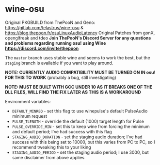 # wine-osu

Original PKGBUILD from ThePooN and Geno: https://gitlab.com/telastrus/wine-osu & https://blog.thepoon.fr/osuLinuxAudioLatency
Original Patches from gonX, openglfreak and tdeo
**Join ThePooN's Discord Server for any questions and problems regarding running osu! using Wine https://discord.com/invite/thepoon**

The `master` branch uses stable wine and seems to work the best, but the `staging` branch is available if you want to play around. 

**NOTE: CURRENTLY AUDIO COMPATIBILITY MUST BE TURNED ON IN osu! FOR THIS TO WORK** (probably a bug, still investigating)

**NOTE: MUST BE BUILT WITH GCC UNDER 10 AS IT BREAKS ONE OF THE DLL FILES, WILL FIND THE FIX LATER AS THIS IS A WORKAROUND**

Environment variables:

- `DEFAULT_MINREQ` - set this flag to use winepulse's default PulseAudio minimum request
- `PULSE_TLENGTH` - override the default (1000) target length for Pulse
- `PULSE_OVERRIDE_MIN` - set this to keep wine from forcing the minimum and default period; I've had success with this flag
- `STAGING_AUDIO_DURATION` - set the staging audio duration; I've had success with this being set to 10000, but this varies from PC to PC, so I recommend tweaking this to your liking
- `STAGING_AUDIO_PERIOD` - set the staging audio period; I use 3000, but same disclaimer from above applies
